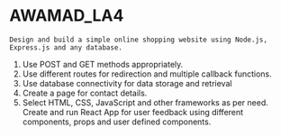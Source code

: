 # AWAMAD_LA4
	Design and build a simple online shopping website using Node.js, Express.js and any database.
1. Use POST and GET methods appropriately.
2. Use different routes for redirection and multiple callback functions.
3. Use database connectivity for data storage and retrieval
4. Create a page for contact details.
5. Select HTML, CSS, JavaScript and other frameworks as per need.	
  Create and run React App for user feedback using different components, props and user defined components.
